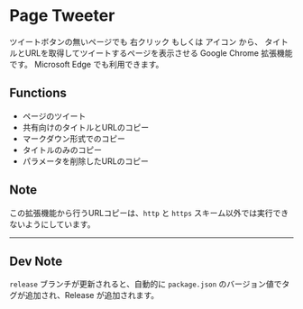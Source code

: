 # Page Tweeter

ツイートボタンの無いページでも 右クリック もしくは アイコン から、
タイトルとURLを取得してツイートするページを表示させる Google Chrome 拡張機能です。
Microsoft Edge でも利用できます。

## Functions

- ページのツイート
- 共有向けのタイトルとURLのコピー
- マークダウン形式でのコピー
- タイトルのみのコピー
- パラメータを削除したURLのコピー

## Note

この拡張機能から行うURLコピーは、`http` と `https` スキーム以外では実行できないようにしています。

---

## Dev Note

`release` ブランチが更新されると、自動的に `package.json` のバージョン値でタグが追加され、Release が追加されます。
